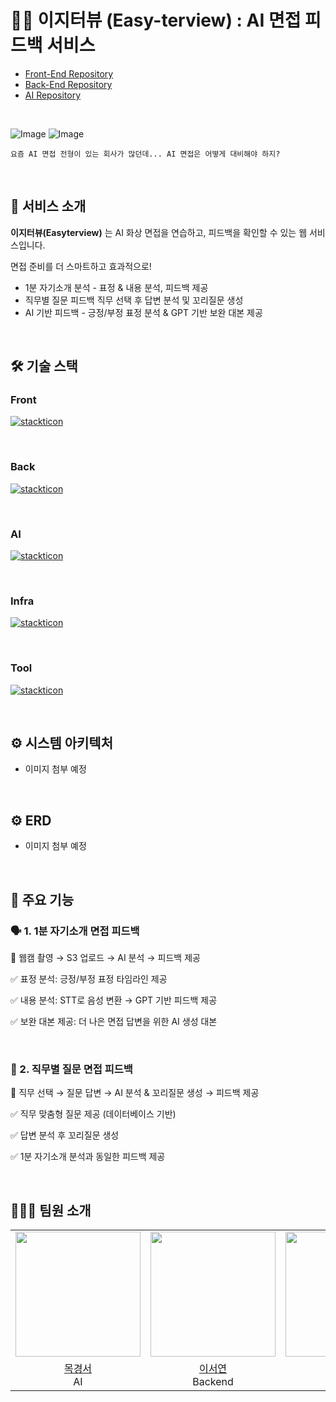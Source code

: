 # 👩‍💻 이지터뷰 (Easy-terview) : AI 면접 피드백 서비스

- [Front-End Repository](https://github.com/2024-SMWU-Graduation/Frontend)   
- [Back-End Repository](https://github.com/2024-SMWU-Graduation/Backend)   
- [AI Repository](https://github.com/2024-SMWU-Graduation/AI)   



<br>

![Image](https://github.com/user-attachments/assets/ed999474-8efd-4bee-9702-b871bf2465e1)
![Image](https://github.com/user-attachments/assets/6bb1e2cf-6825-47a7-93f5-724178db33a1)

```
요즘 AI 면접 전형이 있는 회사가 많던데... AI 면접은 어떻게 대비해야 하지?
```
<br>

## 🚀 서비스 소개
**이지터뷰(Easyterview)** 는 AI 화상 면접을 연습하고, 피드백을 확인할 수 있는 웹 서비스입니다.

면접 준비를 더 스마트하고 효과적으로!

- 1분 자기소개 분석 - 표정 & 내용 분석, 피드백 제공
- 직무별 질문 피드백 직무 선택 후 답변 분석 및 꼬리질문 생성 
- AI 기반 피드백 - 긍정/부정 표정 분석 & GPT 기반 보완 대본 제공

<br>

## 🛠️ 기술 스택
### Front
[![stackticon](https://firebasestorage.googleapis.com/v0/b/stackticon-81399.appspot.com/o/images%2F1742040783155?alt=media&token=7e392aae-88b8-4ff7-86da-f247b1d90982)](https://github.com/msdio/stackticon)


<br>

### Back
[![stackticon](https://firebasestorage.googleapis.com/v0/b/stackticon-81399.appspot.com/o/images%2F1742036996825?alt=media&token=4c637b03-4d71-4eb9-bd48-d0a2f6ed1950)](https://github.com/msdio/stackticon)

<br>

### AI
[![stackticon](https://firebasestorage.googleapis.com/v0/b/stackticon-81399.appspot.com/o/images%2F1742040725551?alt=media&token=efcd8078-934a-465b-9dd1-30d1096a5384)](https://github.com/msdio/stackticon)

<br>

### Infra
[![stackticon](https://firebasestorage.googleapis.com/v0/b/stackticon-81399.appspot.com/o/images%2F1742038272963?alt=media&token=ec337702-c4e4-4ee2-a35d-e233a65b618e)](https://github.com/msdio/stackticon)

<br>

### Tool
[![stackticon](https://firebasestorage.googleapis.com/v0/b/stackticon-81399.appspot.com/o/images%2F1742037918234?alt=media&token=e922f35e-1026-452e-8fea-760cb27c08eb)](https://github.com/msdio/stackticon)


<br>

## ⚙️ 시스템 아키텍처 

- 이미지 첨부 예정

<br>

## ⚙️ ERD

- 이미지 첨부 예정 

<br>

## 🎯 주요 기능
### 🗣 1. 1분 자기소개 면접 피드백
📌 웹캠 촬영 → S3 업로드 → AI 분석 → 피드백 제공 

✅ 표정 분석: 긍정/부정 표정 타임라인 제공

✅ 내용 분석: STT로 음성 변환 → GPT 기반 피드백 제공

✅ 보완 대본 제공: 더 나은 면접 답변을 위한 AI 생성 대본

</br>

### 💼 2. 직무별 질문 면접 피드백
📌 직무 선택 → 질문 답변 → AI 분석 & 꼬리질문 생성 → 피드백 제공

✅ 직무 맞춤형 질문 제공 (데이터베이스 기반)

✅ 답변 분석 후 꼬리질문 생성

✅ 1분 자기소개 분석과 동일한 피드백 제공

<br>

## 👨‍👧‍👧 팀원 소개 
<table align = "center">
  <tr align = "center">
    <td><a href="https://github.com/kyeongse0"><img src="https://github.com/kyeongse0.png" width=200></a></td>
    <td><a href="https://github.com/tichall"><img src="https://github.com/tichall.png" width=200></a></td>
    <td><a href="https://github.com/Jiwon-0326"><img src="https://github.com/Jiwon-0326.png" width=200></a></td>
  </tr>
  <tr align = "center">
    <td><a href="https://github.com/kyeongse0">목경서</a> <br> AI</td>
    <td><a href = "https://github.com/tichall">이서연</a> <br> Backend</td>
    <td><a href="https://github.com/Jiwon-0326">황지원</a> <br> Frontend</td>
  </tr>

</table>
<br>

